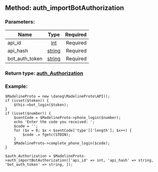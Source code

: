 ## Method: auth\_importBotAuthorization  

### Parameters:

| Name     |    Type       | Required |
|----------|:-------------:|---------:|
|api\_id|[int](../types/int.md) | Required|
|api\_hash|[string](../types/string.md) | Required|
|bot\_auth\_token|[string](../types/string.md) | Required|


### Return type: [auth\_Authorization](../types/auth_Authorization.md)

### Example:


```
$MadelineProto = new \danog\MadelineProto\API();
if (isset($token)) {
    $this->bot_login($token);
}
if (isset($number)) {
    $sentCode = $MadelineProto->phone_login($number);
    echo 'Enter the code you received: ';
    $code = '';
    for ($x = 0; $x < $sentCode['type']['length']; $x++) {
        $code .= fgetc(STDIN);
    }
    $MadelineProto->complete_phone_login($code);
}

$auth_Authorization = $MadelineProto->auth_importBotAuthorization(['api_id' => int, 'api_hash' => string, 'bot_auth_token' => string, ]);
```